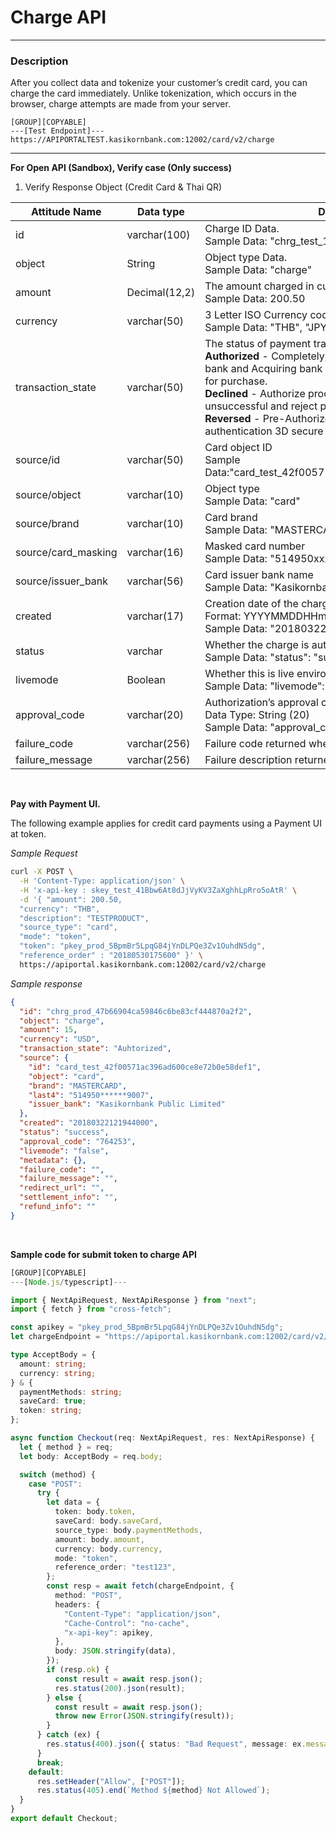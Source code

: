 # Charge API

---

### Description

After you collect data and tokenize your customer’s credit card, you can charge the card immediately.
Unlike tokenization, which occurs in the browser, charge attempts are made from your server.


```
[GROUP][COPYABLE]
---[Test Endpoint]---
https://APIPORTALTEST.kasikornbank.com:12002/card/v2/charge
```

---

<strong>For Open API (Sandbox), Verify case (Only success)</strong>

1.  Verify Response Object (Credit Card & Thai QR)

| Attitude Name       | Data type     | Description                                                                                                                                                                                                                                                                                                                                           |
| ------------------- | ------------- | ----------------------------------------------------------------------------------------------------------------------------------------------------------------------------------------------------------------------------------------------------------------------------------------------------------------------------------------------------- |
| id                  | varchar(100)  | Charge ID Data.<br/>Sample Data: "chrg_test_12345678"                                                                                                                                                                                                                                                                                                 |
| object              | String        | Object type Data.<br/>Sample Data: "charge"                                                                                                                                                                                                                                                                                                           |
| amount              | Decimal(12,2) | The amount charged in currency unit.<br/>Sample Data: 200.50                                                                                                                                                                                                                                                                                          |
| currency            | varchar(50)   | 3 Letter ISO Currency code in upper case.<br/>Sample Data: "THB", "JPY" etc                                                                                                                                                                                                                                                                           |
| transaction_state   | varchar(50)   | The status of payment transaction. <br/>**Authorized** - Completely, authorize process with issue bank and Acquiring bank are captured a customer balance for purchase.<br/>**Declined** - Authorize process with issue bank. It not unsuccessful and reject payment.<br/>**Reversed** - Pre-Authorized - Payment need to do authentication 3D secure |
| source/id           | varchar(50)   | Card object ID<br/>Sample Data:"card_test_42f00571ac396ad600ce8e72b0e58def1"                                                                                                                                                                                                                                                                          |
| source/object       | varchar(10)   | Object type<br/>Sample Data: "card"                                                                                                                                                                                                                                                                                                                   |
| source/brand        | varchar(10)   | Card brand<br/>Sample Data: "MASTERCARD", "JCB", "VISA" etc.                                                                                                                                                                                                                                                                                          |
| source/card_masking | varchar(16)   | Masked card number<br/>Sample Data: "514950xxxxxx9007"                                                                                                                                                                                                                                                                                                |
| source/issuer_bank  | varchar(56)   | Card issuer bank name<br/>Sample Data: "Kasikornbank Public Limited"                                                                                                                                                                                                                                                                                  |
| created             | varchar(17)   | Creation date of the charge<br/>Format: YYYYMMDDHHmmSS<br/>Sample Data: "20180322121944000"                                                                                                                                                                                                                                                           |
| status              | varchar       | Whether the charge is authorized or not<br/>Sample Data: "status": "success"                                                                                                                                                                                                                                                                          |
| livemode            | Boolean       | Whether this is live environment (true) or not (false)<br/>Sample Data: "livemode": true                                                                                                                                                                                                                                                              |
| approval_code       | varchar(20)   | Authorization’s approval code from Issuer<br/>Data Type: String (20)<br/>Sample Data: "approval_code": "123456"                                                                                                                                                                                                                                       |
| failure_code        | varchar(256)  | Failure code returned when there is an error                                                                                                                                                                                                                                                                                                          |
| failure_message     | varchar(256)  | Failure description returned when there is an error                                                                                                                                                                                                                                                                                                   |

<br/>

**Pay with Payment UI.**

The following example applies for credit card payments using a Payment UI at token.

_Sample Request_

```bash
curl -X POST \
  -H 'Content-Type: application/json' \
  -H 'x-api-key : skey_test_41Bbw6At8dJjVyKV3ZaXghhLpRro5oAtR' \
  -d '{	"amount": 200.50,
  "currency": "THB",
  "description": "TESTPRODUCT",
  "source_type": "card",
  "mode": "token",
  "token": "pkey_prod_5BpmBr5LpqG84jYnDLPQe3Zv1OuhdN5dg",
  "reference_order" : "20180530175600" }' \
  https://apiportal.kasikornbank.com:12002/card/v2/charge
```

_Sample response_

```json
{
  "id": "chrg_prod_47b66904ca59846c6be83cf444870a2f2",
  "object": "charge",
  "amount": 15,
  "currency": "USD",
  "transaction_state": "Auhtorized",
  "source": {
    "id": "card_test_42f00571ac396ad600ce8e72b0e58def1",
    "object": "card",
    "brand": "MASTERCARD",
    "last4": "514950******9007",
    "issuer_bank": "Kasikornbank Public Limited"
  },
  "created": "20180322121944000",
  "status": "success",
  "approval_code": "764253",
  "livemode": "false",
  "metadata": {},
  "failure_code": "",
  "failure_message": "",
  "redirect_url": "",
  "settlement_info": "",
  "refund_info": ""
}
```

<br/>

**Sample code for submit token to charge API**

```typescript
[GROUP][COPYABLE]
---[Node.js/typescript]---

import { NextApiRequest, NextApiResponse } from "next";
import { fetch } from "cross-fetch";

const apikey = "pkey_prod_5BpmBr5LpqG84jYnDLPQe3Zv1OuhdN5dg";
let chargeEndpoint = "https://apiportal.kasikornbank.com:12002/card/v2/charge";

type AcceptBody = {
  amount: string;
  currency: string;
} & {
  paymentMethods: string;
  saveCard: true;
  token: string;
};

async function Checkout(req: NextApiRequest, res: NextApiResponse) {
  let { method } = req;
  let body: AcceptBody = req.body;

  switch (method) {
    case "POST":
      try {
        let data = {
          token: body.token,
          saveCard: body.saveCard,
          source_type: body.paymentMethods,
          amount: body.amount,
          currency: body.currency,
          mode: "token",
          reference_order: "test123",
        };
        const resp = await fetch(chargeEndpoint, {
          method: "POST",
          headers: {
            "Content-Type": "application/json",
            "Cache-Control": "no-cache",
            "x-api-key": apikey,
          },
          body: JSON.stringify(data),
        });
        if (resp.ok) {
          const result = await resp.json();
          res.status(200).json(result);
        } else {
          const result = await resp.json();
          throw new Error(JSON.stringify(result));
        }
      } catch (ex) {
        res.status(400).json({ status: "Bad Request", message: ex.message });
      }
      break;
    default:
      res.setHeader("Allow", ["POST"]);
      res.status(405).end(`Method ${method} Not Allowed`);
  }
}
export default Checkout;

```
